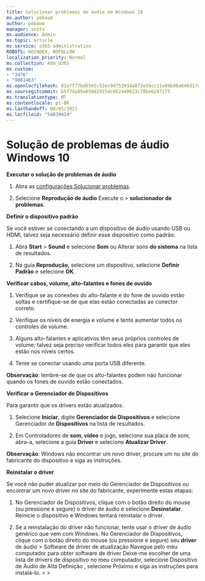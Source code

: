 ```yaml
---
title: Solucionar problemas de áudio em Windows 10
ms.author: pebaum
author: pebaum
manager: scotv
ms.audience: Admin
ms.topic: article
ms.service: o365-administration
ROBOTS: NOINDEX, NOFOLLOW
localization_priority: Normal
ms.collection: Adm_O365
ms.custom:
- "3476"
- "9001463"
ms.openlocfilehash: 81a7f77bd6565c52ec9d752934a872e59cc11e89b90a646d17c3549d72e8a69f
ms.sourcegitcommit: b5f7da89a650d2915dc652449623c78be6247175
ms.translationtype: MT
ms.contentlocale: pt-BR
ms.lasthandoff: 08/05/2021
ms.locfileid: "54039414"
---
```

# <a name="troubleshooting-audio-issues-in-windows-10"></a>Solução de problemas de áudio Windows 10

**Executar o solução de problemas de áudio**

1.  Abra as [configurações Solucionar problemas](ms-settings:troubleshoot).

2.  Selecione **Reprodução de áudio** Execute o  >  **solucionador de problemas**.

**Definir o dispositivo padrão**

Se você estiver se conectando a um dispositivo de áudio usando USB ou HDMI, talvez seja necessário definir esse dispositivo como padrão:

1. Abra **Start**  >  **Sound** e selecione **Som** ou Alterar sons **do sistema** na lista de resultados.

2.  Na guia **Reprodução,** selecione um dispositivo, selecione **Definir Padrão** e selecione **OK**.

**Verificar cabos, volume, alto-falantes e fones de ouvido**

1. Verifique se as conexões do alto-falante e do fone de ouvido estão soltas e certifique-se de que elas estão conectadas ao conector correto.

2. Verifique os níveis de energia e volume e tente aumentar todos os controles de volume.

3. Alguns alto-falantes e aplicativos têm seus próprios controles de volume; talvez seja preciso verificar todos eles para garantir que eles estão nos níveis certos.

4. Tente se conectar usando uma porta USB diferente.

**Observação**: lembre-se de que os alto-falantes podem não funcionar quando os fones de ouvido estão conectados.

**Verificar o Gerenciador de Dispositivos**

Para garantir que os drivers estão atualizados:

1. Selecione **Iniciar**, digite **Gerenciador de Dispositivos** e selecione Gerenciador de **Dispositivos** na lista de resultados.

2. Em Controladores de **som, vídeo** e jogo, selecione sua placa de som, abra-a, selecione a guia **Driver** e selecione **Atualizar Driver**.

**Observação**: Windows não encontrar um novo driver, procure um no site do fabricante do dispositivo e siga as instruções.

**Reinstalar o driver**

Se você não puder atualizar por meio do Gerenciador de Dispositivos ou encontrar um novo driver no site do fabricante, experimente estas etapas:

1. No Gerenciador de Dispositivos, clique com o botão direito do mouse (ou pressione e segure) o driver de áudio e selecione **Desinstalar**. Reinicie o dispositivo e Windows tentará reinstalar o driver.

2. Se a reinstalação do driver não funcionar, tente usar o driver de áudio genérico que vem com Windows. No Gerenciador de Dispositivos, clique com o botão direito do mouse (ou pressione e segure) seu **driver** de áudio > Software de driver de atualização Navegue pelo meu computador para obter software de driver Deixe-me escolher de uma lista de drivers de dispositivo no meu computador, selecione Dispositivo de Áudio de Alta Definição , selecione Próximo e siga as instruções para instalá-lo.  >    >    
